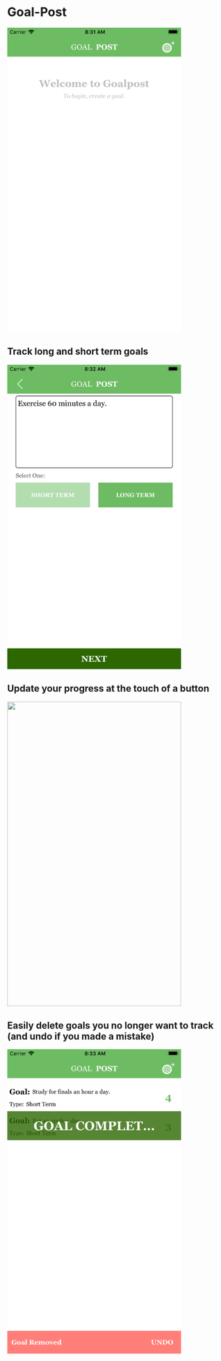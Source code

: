 # Goal-Post
<img src="https://github.com/hhammoud2/Goal-Post/blob/master/screenshots/Welcome%20screen.png?raw=true" width="400" height="700">

## Track long and short term goals
<img src="https://github.com/hhammoud2/Goal-Post/blob/master/screenshots/Goal%20creation%20screen.png?raw=true" width = "400" height="700">

## Update your progress at the touch of a button
<img src="htttps://github.com/hhammoud2/Goal-Post/blob/master/screenshots/Add:delete.png?raw=true" width="400" height="700">

## Easily delete goals you no longer want to track (and undo if you made a mistake)
<img src="https://github.com/hhammoud2/Goal-Post/blob/master/screenshots/Undo%20goal%20deletion.png?raw=true" width="400" height="700">

